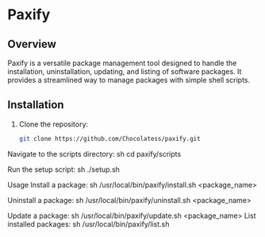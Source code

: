 # Paxify

## Overview

Paxify is a versatile package management tool designed to handle the installation, uninstallation, updating, and listing of software packages. It provides a streamlined way to manage packages with simple shell scripts.

## Installation

1. Clone the repository:
   ```sh
   git clone https://github.com/Chocolatess/paxify.git


Navigate to the scripts directory:
sh
cd paxify/scripts




Run the setup script:
sh
./setup.sh


Usage
Install a package:
sh
/usr/local/bin/paxify/install.sh <package_name>



Uninstall a package:
sh
/usr/local/bin/paxify/uninstall.sh <package_name>


Update a package:
sh
/usr/local/bin/paxify/update.sh <package_name>
List installed packages:
sh
/usr/local/bin/paxify/list.sh